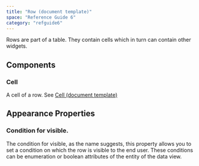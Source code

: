 ```yaml
---
title: "Row (document template)"
space: "Reference Guide 6"
category: "refguide6"
---
```



Rows are part of a table. They contain cells which in turn can contain other widgets.

## Components

### Cell

A cell of a row. See [Cell (document template)](Cell+Document+Template)

## Appearance Properties

### Condition for visible.

The condition for visible, as the name suggests, this property allows you to set a condition on which the row is visible to the end user. These conditions can be enumeration or boolean attributes of the entity of the data view.